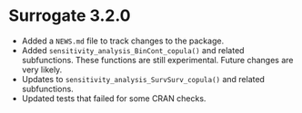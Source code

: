 # Surrogate 3.2.0

* Added a `NEWS.md` file to track changes to the package.
* Added `sensitivity_analysis_BinCont_copula()` and related subfunctions. These 
functions are still experimental. Future changes are very likely.
* Updates to `sensitivity_analysis_SurvSurv_copula()` and related subfunctions.
* Updated tests that failed for some CRAN checks. 
